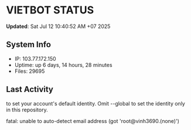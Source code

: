 # VIETBOT STATUS
**Updated**: Sat Jul 12 10:40:52 AM +07 2025

## System Info
- IP: 103.77.172.150
- Uptime: up 6 days, 14 hours, 28 minutes
- Files: 29695

## Last Activity

to set your account's default identity.
Omit --global to set the identity only in this repository.

fatal: unable to auto-detect email address (got 'root@vinh3690.(none)')
